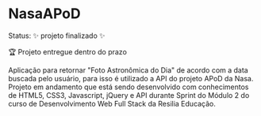 # NasaAPoD

<p>Status: ✨ projeto finalizado ✨</p>
<p>🏆 Projeto entregue dentro do prazo</p>

Aplicação para retornar "Foto Astronômica do Dia" de acordo com a data buscada pelo usuário, para isso é utilizado a API do projeto APoD da Nasa. Projeto em andamento que está sendo desenvolvido com conhecimentos de HTML5, CSS3, Javascript, jQuery e API durante Sprint do Módulo 2 do curso de Desenvolvimento Web Full Stack da Resilia Educação. 

